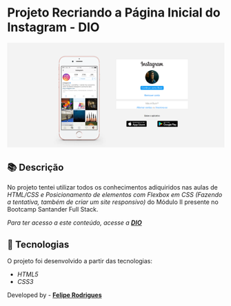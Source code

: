 # Projeto Recriando a Página Inicial do Instagram - DIO
![Imagem](./img/Captura.png)

## 📚 Descrição

No projeto tentei utilizar todos os conhecimentos adiquiridos nas aulas de *HTML/CSS e Posicionamento de elementos com Flexbox em CSS (Fazendo a tentativa, também de criar um site responsivo)* do Módulo II presente no Bootcamp Santander Full Stack.

*Para ter acesso a este conteúdo, acesse a [**DIO**](https://web.digitalinnovation.one)*                                  

## 🚀 Tecnologias

O projeto foi desenvolvido a partir das tecnologias:

- *HTML5*
- *CSS3*


Developed by - [**Felipe Rodrigues**](https://github.com/Felpz28)